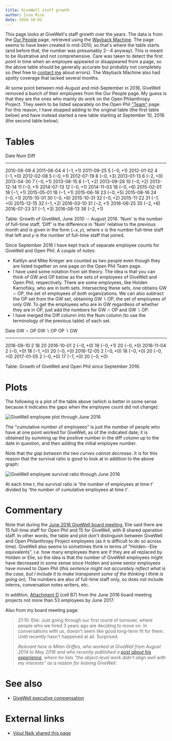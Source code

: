 ```yaml
---
title: GiveWell staff growth
author: Issa Rice
date: 2016-10-01
---
```


This page looks at GiveWell's staff growth over the years.
The data is from the [Our People](http://givewell.org/about/people) page, retrieved using the [Wayback Machine](https://archive.org/).
The page seems to have been created in mid-2010, so that's where the table starts (and before that, the number was presumably 2--4 anyway).
This is meant to be illustrative and not comprehensive.
Care was taken to detect the first point in time when an employee appeared or
disappeared from a page, so the above table should be generally accurate but
probably not completely so (feel free to [contact me](contact) about errors).
The Wayback Machine also had spotty coverage that lacked several months.

At some point between mid-August and mid-September in 2016, GiveWell removed a
bunch of their employees from the Our People page.
My guess is that they are the ones who mainly do work on the Open Philanthropy
Project.
They seem to be listed separately on the Open Phil ["Team"][open_phil_team]
page.
For this reason, I have stopped adding to the original table (the first table
below) and have instead started a new table starting at September 10, 2016 (the
second table below).

# Tables

Date           Num          Diff
-----------  -----  ------------
2010-06-09   4
2011-06-04   4      $(-1, +1)$
2011-09-25   5      $(-0, +1)$
2012-01-02   4      $(-1, +0)$
2012-02-08   5      $(-0, +1)$
2012-07-19   8      $(-0, +3)$
2013-01-13   6      $(-2, +0)$
2013-04-30   7      $(-0, +1)$
2013-08-15   8      $(-1, +2)$
2013-09-28   10     $(-0, +2)$
2013-12-14   11     $(-0, +1)$
2014-07-13   12     $(-0, +1)$
2014-11-03   18     $(-0, +6)$
2015-02-01   18     $(-1, +1)$
2015-05-01   18     $(-1, +1)$
2015-06-16   23     $(-0, +5)$
2015-08-16   24     $(-0, +1)$
2015-10-01   30     $(-0, +6)$
2015-10-31   32     $(-0, +2)$
2015-11-22   31     $(-1, +0)$
2015-12-15   32     $(-1, +2)$
2016-03-10   31     $(-2, +1)$
2016-06-25   35     $(-2, +6)$
2016-07-23   37     $(-1, +3)$
2016-08-13   36     $(-2, +1)$

Table: Growth of GiveWell, June 2010 -- August 2016.
'Num' is the number of full-time staff, 'Diff' is the
difference in 'Num' relative to the previous month and is given in the form
$(-x,y)$, where $x$ is the number full-time staff that left and $y$ is the
number of full-time staff that joined.

Since September 2016 I have kept track of separate employee counts for GiveWell
and Open Phil.
A couple of notes:

  * Kaitlyn and Mike Krieger are counted as two people even though they are
    listed together on one page on the Open Phil Team page.
  * I have used some notation from set theory.
    The idea is that you can think of GW and OP below as the sets of employees
    of GiveWell and Open Phil, respectively.
    There are some employees, like Holden Karnofsky, who are in both sets.
    Intersecting these sets, one obtains GW ∩ OP, the set of employees of
    *both* organizations.
    We can also subtract the OP set from the GW set, obtaining GW ∖ OP, the
    set of employees of only GW.
    To get the employees who are in GW regardless of whether they are in OP,
    just add the numbers for GW ∩ OP and GW ∖ OP.
  * I have merged the Diff column into the Num column (to use the terminology
    of the previous table) of each set.

Date               GW ∩ OP         GW ∖ OP        OP ∖ GW
-----------  -------------  --------------  -------------
2016-09-10   2              18              20
2016-10-01   2 $(-0,+0)$    19 $(-0,+1)$    20 $(-0,+0)$
2016-11-04   2 $(-0,+0)$    18 $(-1,+0)$    20 $(-0,+0)$
2016-12-05   2 $(-0,+0)$    18 $(-0,+0)$    20 $(-0,+0)$
2017-01-05   2 $(-0,+0)$    17 $(-1,+0)$    20 $(-0,+0)$

Table: Growth of GiveWell and Open Phil since September 2016.

# Plots

The following is a plot of the table above (which is better in some sense because it indicates the gaps when the employee count did not change):

![GiveWell employee plot through June 2016](givewell-employee.png)

The "cumulative number of employees" is just the number of people who have at one point worked for GiveWell, as of the indicated date; it is obtained by summing up the positive number in the diff column up to the date in question, and then adding the initial employee number.

Note that *the gap between the two curves cannot decrease*.
It is for this reason that the survival ratio is good to look at in addition to the above graph:

![GiveWell employee survival ratio through June 2016](givewell-survival-ratio.png)

At each time $t$, the survival ratio is 'the number of employees at time $t$' divided by 'the number of cumulative employees at time $t$'.

# Commentary

Note that during the [June 2016 GiveWell board meeting](), Elie said
there are 15 full-time staff for Open Phil and 15 for GiveWell, with 8 shared
operation staff. In other words, the table and plot don't distinguish between
GiveWell and Open Philanthropy Project employees (as it is difficult to do so
across time). GiveWell also seems to sometimes think in terms of "Holden--Elie
equivalents", i.e. how many employees there are if they are all replaced by
Holden or Elie, so the idea is that the number of GiveWell employees might have
decreased in some sense since Holden and some senior employees have moved to
Open Phil (*this sentence might not accurately reflect what is the case, but I
include it to make transparent some of the thinking I think is going on*). The
numbers are also of full-time staff only, so does not include interns,
conversation notes writers, etc.

In addition, [Attachment D][attachment_d] (cell B7) from the June 2016 board
meeting projects not more than 53 employees by June 2017.

Also from my board meeting page:

> 21:10: Elie: Just going through our first round of turnover, where people who we
> hired 3 years ago are deciding to move on. In conversations with us, doesn't
> seem like good long-term fit for them. Until recently hasn't happened at all.
> Surprised.
>
> *Relevant here is Milan Griffes, who worked at GiveWell from August 2014 to May
> 2016 and who recently published a [post about his experience][milan], where he
> lists "the object-level work didn't align well with my interests" as a reason
> for leaving GiveWell.*

# See also

- [GiveWell executive compensation]()

# External links

- [Vipul Naik shared this page](https://www.facebook.com/vipulnaik.r/posts/10208791654804628)

[attachment_d]: http://www.givewell.org/files/ClearFund/Meeting_2016_06_14/Attachment_D_Budget_review_and_proposal.xlsx
[milan]: https://80000hours.org/2016/08/reflections-from-a-givewell-employee/ "Milan Griffes. “Should you work at GiveWell? Reflections from a recent employee.” August 15, 2016. 80,000 Hours."
[open_phil_team]: http://www.openphilanthropy.org/about/team "“Team | Open Philanthropy Project”."
